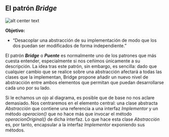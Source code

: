 ## El patrón *Bridge*

![alt center text](https://danielggarcia.files.wordpress.com/2014/03/031614_2328_patronesest1.png?w=620 "Logo Title Text 1")

**Objetivo:**

* “Desacoplar una abstracción de su implementación de modo que los dos puedan ser modificados de forma independiente.”

El patrón **_Bridge_** o **_Puente_** es normalmente uno de los patrones que más cuesta entender, especialmente si nos ceñimos únicamente a su descripción. La idea tras este patrón, sin embargo, es sencilla: dado que cualquier cambio que se realice sobre una abstracción afectará a todas las clases que la implementan, Bridge propone añadir un nuevo nivel de abstracción entre ambos elementos que permitan que puedan desarrollarse cada uno por su lado.
  
Si le echamos un ojo al diagrama, es posible que de base no nos aclare demasiado. Nos centraremos en el elemento central: una clase abstracta *Abstracción* que contiene una referencia a una interfaz *Implementor* y un método *operacion()* que no hace más que invocar el método *operacionOriginal()* de dicha interfaz. Lo que hace esta clase *Abstracción* es, por tanto, encapsular a la interfaz *Implementor* exponiendo sus métodos.


